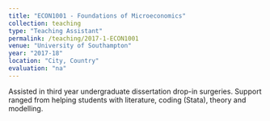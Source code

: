```yaml
---
title: "ECON1001 - Foundations of Microeconomics"
collection: teaching
type: "Teaching Assistant"
permalink: /teaching/2017-1-ECON1001
venue: "University of Southampton"
year: "2017-18"
location: "City, Country"
evaluation: "na"
---
```


Assisted in third year undergraduate dissertation drop-in surgeries. Support ranged from helping students with literature, coding (Stata), theory and modelling.
